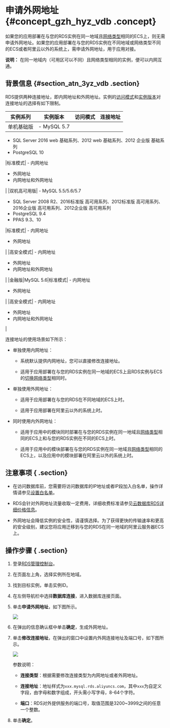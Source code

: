 # 申请外网地址 {#concept_gzh_hyz_vdb .concept}

如果您的应用部署在与您的RDS实例在同一地域且[网络类型](../../../../cn.zh-CN/用户指南/数据库连接/切换网络类型.md#)相同的ECS上，则无需申请外网地址。如果您的应用部署在与您的RDS实例在不同地域或网络类型不同的ECS或者阿里云以外的系统上，需申请外网地址，用于应用对接。

**说明：** 在同一地域内（可用区可以不同）且网络类型相同的实例，便可以内网互通。

## 背景信息 {#section_atn_3yz_vdb .section}

RDS提供两种连接地址，即内网地址和外网地址。实例的[访问模式](../../../../cn.zh-CN/用户指南/数据库连接/切换访问模式.md#)和[实例版本](../../../../cn.zh-CN/产品简介/实例规格/实例规格表.md#)对连接地址的选择有如下限制。

|实例系列|实例版本|访问模式|连接地址|
|----|----|----|----|
|单机基础版| -   MySQL 5.7
-   SQL Server 2016 web 基础系列、2012 web 基础系列、2012 企业版 基础系列
-   PostgreSQL 10

 |标准模式| -   内网地址
-   外网地址
-   内网地址和外网地址

 |
|双机高可用版| -   MySQL 5.5/5.6/5.7
-   SQL Server 2008 R2、2016标准版 高可用系列、2012标准版 高可用系列、2016企业版 高可用系列、2012企业版 高可用系列
-   PostgreSQL 9.4
-   PPAS 9.3、10

 |标准模式| -   内网地址
-   外网地址

 |
|高安全模式| -   内网地址
-   外网地址
-   内网地址和外网地址

 |
|金融版|MySQL 5.6|标准模式| -   内网地址
-   外网地址

 |
|高安全模式| -   内网地址
-   外网地址
-   内网地址和外网地址

 |

连接地址的使用场景如下所示：

-   单独使用内网地址：

    -   系统默认提供内网地址，您可以直接修改连接地址。

    -   适用于应用部署在与您的RDS实例在同一地域的ECS上且RDS实例与ECS的[切换网络类型](../../../../cn.zh-CN/用户指南/数据库连接/切换网络类型.md#)相同时。

-   单独使用外网地址：

    -   适用于应用部署在与您的RDS在不同地域的ECS上时。

    -   适用于应用部署在阿里云以外的系统上时。

-   同时使用内外网地址：

    -   适用于应用中的模块同时部署在与您的RDS实例在同一地域且[网络类型](../../../../cn.zh-CN/用户指南/数据库连接/切换网络类型.md#)相同的ECS上和与您的RDS实例在不同的ECS上时。

    -   适用于应用中的模块部署在与您的RDS实例在同一地域且[网络类型](../../../../cn.zh-CN/用户指南/数据库连接/切换网络类型.md#)相同的ECS上，以及应用中的模块部署在阿里云以外的系统上时。


## 注意事项 { .section}

-   在访问数据库前，您需要将访问数据库的IP地址或者IP段加入白名单，操作详情请参见[设置白名单](../../../../cn.zh-CN/用户指南/数据安全性/设置白名单.md#)。

-   RDS会针对外网地址流量收取一定费用，详细收费标准请参见[云数据库RDS详细价格信息](https://www.aliyun.com/price/product?spm=a2c4g.11186623.2.11.UooM8U#/rds/detail)。

-   外网地址会降低实例的安全性，请谨慎选择。为了获得更快的传输速率和更高的安全级别，建议您将应用迁移到与您的RDS在同一地域的阿里云服务器ECS上。


## 操作步骤 { .section}

1.  登录[RDS管理控制台](https://rds.console.aliyun.com/)。
2.  在页面左上角，选择实例所在地域。
3.  找到目标实例，单击实例ID。
4.  在左侧导航栏中选择**数据库连接**，进入数据库连接页面。
5.  单击**申请外网地址**，如下图所示。

    ![](http://static-aliyun-doc.oss-cn-hangzhou.aliyuncs.com/assets/img/7836/15431096572755_zh-CN.png)

6.  在弹出的信息确认框中单击**确定**，生成外网地址。
7.  单击**修改连接地址**，在弹出的窗口中设置内外网连接地址及端口号，如下图所示。

    ![](http://static-aliyun-doc.oss-cn-hangzhou.aliyuncs.com/assets/img/7836/15431096572756_zh-CN.png)

    参数说明：

    -   **连接类型**：根据需要修改连接类型为内网地址或者外网地址。

    -   **连接地址**：地址样式为`xxx.mysql.rds.aliyuncs.com`，其中`xxx`为自定义字段，由字母和数字组成，开头需小写字母，8-64个字符。

    -   **端口**：RDS对外提供服务的端口号，取值范围是3200~3999之间的任意一个整数。

8.  单击**确定**。

